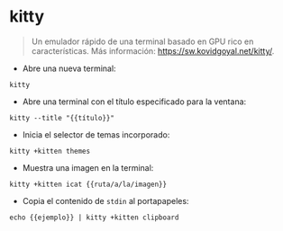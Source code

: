 # kitty

> Un emulador rápido de una terminal basado en GPU rico en características.
> Más información: <https://sw.kovidgoyal.net/kitty/>.

- Abre una nueva terminal:

`kitty`

- Abre una terminal con el título especificado para la ventana:

`kitty --title "{{título}}"`

- Inicia el selector de temas incorporado:

`kitty +kitten themes`

- Muestra una imagen en la terminal:

`kitty +kitten icat {{ruta/a/la/imagen}}`

- Copia el contenido de `stdin` al portapapeles:

`echo {{ejemplo}} | kitty +kitten clipboard`
